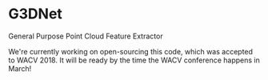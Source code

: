 # G3DNet
General Purpose Point Cloud Feature Extractor

We're currently working on open-sourcing this code, which was accepted to WACV 2018. It will be ready by the time the WACV conference happens in March!
